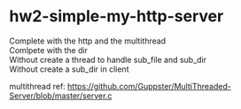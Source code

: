 # hw2-simple-my-http-server
Complete with the http and the multithread  
Comlpete with the dir  
Without create a thread to handle sub_file and sub_dir  
Without create a sub_dir in client  
  
multithread ref: https://github.com/Guppster/MultiThreaded-Server/blob/master/server.c  
